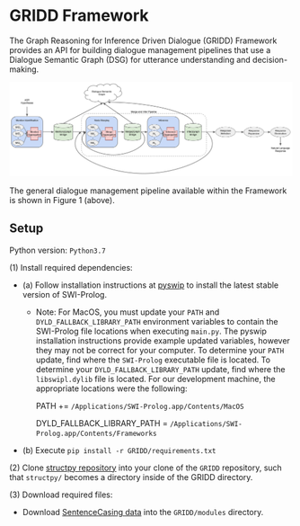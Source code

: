# GRIDD Framework

The Graph Reasoning for Inference Driven Dialogue (GRIDD) Framework provides an API 
for building dialogue management pipelines that use a Dialogue Semantic Graph (DSG) for 
utterance understanding and decision-making.

![](doc/img/gridd_diagram.svg)

The general dialogue management pipeline available within the Framework 
is shown in Figure 1 (above).  

## Setup

Python version: `Python3.7`

(1) Install required dependencies:

* (a) Follow installation instructions at [pyswip](https://github.com/yuce/pyswip/blob/master/INSTALL.md) 
to install the latest stable version of SWI-Prolog.

    * Note: For MacOS, you must update your `PATH` and `DYLD_FALLBACK_LIBRARY_PATH` 
    environment variables to contain the SWI-Prolog file locations when executing `main.py`. 
    The pyswip installation instructions provide example updated variables, however they 
    may not be correct for your computer. 
    To determine your `PATH` update, find where the `SWI-Prolog` executable file is located.
    To determine your `DYLD_FALLBACK_LIBRARY_PATH` update, find where the `libswipl.dylib` file is located.
    For our development machine, the appropriate locations were the following:

        PATH += `/Applications/SWI-Prolog.app/Contents/MacOS`

        DYLD_FALLBACK_LIBRARY_PATH = `/Applications/SWI-Prolog.app/Contents/Frameworks`

* (b) Execute `pip install -r GRIDD/requirements.txt`


(2) Clone [structpy repository](https://github.com/jdfinch/structpy) into your clone of the `GRIDD` 
repository, such that `structpy/` becomes a directory inside of the GRIDD directory.

(3) Download required files:

* Download [SentenceCasing data](https://github.com/nreimers/truecaser/releases/download/v1.0/english_distributions.obj.zip)
into the `GRIDD/modules` directory.



